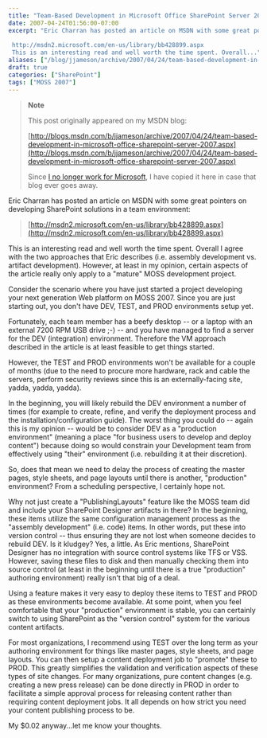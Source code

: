 ```yaml
---
title: "Team-Based Development in Microsoft Office SharePoint Server 2007"
date: 2007-04-24T01:56:00-07:00
excerpt: "Eric Charran has posted an article on MSDN with some great pointers on developing SharePoint solutions in a team environment: 
 
 http://msdn2.microsoft.com/en-us/library/bb428899.aspx 
 This is an interesting read and well worth the time spent. Overall..."
aliases: ["/blog/jjameson/archive/2007/04/24/team-based-development-in-microsoft-office-sharepoint-server-2007.aspx"]
draft: true
categories: ["SharePoint"]
tags: ["MOSS 2007"]
---
```


> **Note**
>
> This post originally appeared on my MSDN blog:
>
> [http://blogs.msdn.com/b/jjameson/archive/2007/04/24/team-based-development-in-microsoft-office-sharepoint-server-2007.aspx](http://blogs.msdn.com/b/jjameson/archive/2007/04/24/team-based-development-in-microsoft-office-sharepoint-server-2007.aspx)
>
> Since
> [I no longer work for Microsoft](/blog/jjameson/2011/09/02/last-day-with-microsoft), I have copied it here in case that
> blog ever goes away.

Eric Charran has posted an article on MSDN with some great pointers on developing
SharePoint solutions in a team environment:

> [http://msdn2.microsoft.com/en-us/library/bb428899.aspx](http://msdn2.microsoft.com/en-us/library/bb428899.aspx)

This is an interesting read and well worth the time spent. Overall I agree
with the two approaches that Eric describes (i.e. assembly development vs. artifact
development). However, at least in my opinion, certain aspects of the article
really only apply to a "mature" MOSS development project.

Consider the scenario where you have just started a project developing your
next generation Web platform on MOSS 2007. Since you are just starting out,
you don't have DEV, TEST, and PROD environments setup yet.

Fortunately, each team member has a beefy desktop -- or a laptop with an
external 7200 RPM USB drive ;-) -- and you have managed to find a server for
the DEV (integration) environment. Therefore the VM approach described in the
article is at least feasible to get things started.

However, the TEST and PROD environments won't be available for a couple of
months (due to the need to procure more hardware, rack and cable the servers,
perform security reviews since this is an externally-facing site, yadda, yadda,
yadda).

In the beginning, you will likely rebuild the DEV environment a number of
times (for example to create, refine, and verify the deployment process and
the installation/configuration guide). The worst thing you could do -- again
this is my opinion -- would be to consider DEV as a "production environment"
(meaning a place "for business users to develop and deploy content") because
doing so would constrain your Development team from effectively using "their"
environment (i.e. rebuilding it at their discretion).

So, does that mean we need to delay the process of creating the master pages,
style sheets, and page layouts until there is another, "production" environment?
From a scheduling perspective, I certainly hope not.

Why not just create a "PublishingLayouts" feature like the MOSS team did
and include your SharePoint Designer artifacts in there? In the beginning, these
items utilize the same configuration management process as the "assembly development"
(i.e. code) items. In other words, put these into version control -- thus ensuring
they are not lost when someone decides to rebuild DEV. Is it kludgey? Yes, a
little. As Eric mentions, SharePoint Designer has no integration with source
control systems like TFS or VSS. However, saving these files to disk and then
manually checking them into source control (at least in the beginning until
there is a true "production" authoring environment) really isn't that big of
a deal.

Using a feature makes it very easy to deploy these items to TEST and PROD
as these environments become available. At some point, when you feel comfortable
that your "production" environment is stable, you can certainly switch to using
SharePoint as the "version control" system for the various content artifacts.

For most organizations, I recommend using TEST over the long term as your
authoring environment for things like master pages, style sheets, and page layouts.
You can then setup a content deployment job to "promote" these to PROD. This
greatly simplifies the validation and verification aspects of these types of
site changes. For many organizations, pure content changes (e.g. creating a
new press release) can be done directly in PROD in order to facilitate a simple
approval process for releasing content rather than requiring content deployment
jobs. It all depends on how strict you need your content publishing process
to be.

My $0.02 anyway...let me know your thoughts.

